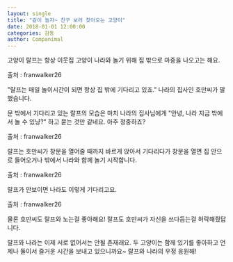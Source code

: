 ```yaml
---
layout: single
title: "같이 놀자~ 친구 보러 찾아오는 고양이"
date: 2018-01-01 12:00:00
categories: 감동
author: Companimal
---
```


고양이 랄프는 항상 이웃집 고양이 나라와 놀기 위해 집 밖으로 마중을 나오고는 해요.

출처 : franwalker26

"랄프는 매일 놀이시간이 되면 항상 집 밖에 기다리고 있죠." 나라의 집사인 호만씨가 말했습니다.

문 밖에서 기다리고 있는 랄프의 모습은 마치 나라의 집사님에게 "안녕, 나라 지금 밖에서 놀 수 있냥?" 하고 묻는 것만 같네요. 아주 정중하죠?

출처 : franwalker26

랄프는 호만씨가 창문을 열어줄 때까지 바르게 앉아서 기다리다가 창문을 열면 집 안으로 들어오거나 밖에서 나라와 함께 놀기 시작합니다.

출처 : franwalker26

랄프가 안보이면 나라도 이렇게 기다리고요.

출처 : franwalker26

물론 호만씨도 랄프와 노는걸 좋아해요! 랄프도 호만씨가 자신을 쓰다듬는걸 허락해줬답니다.

랄프와 나라는 이제 서로 없어서는 안될 존재래요. 두 고양이는 함께 있기를 좋아하고 언제나 둘이서 즐거운 시간을 보내고 있으니까요~ 랄프와 나라의 우정 응원해!
